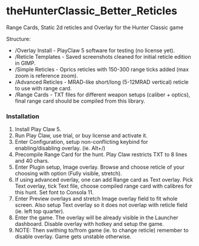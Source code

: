 # theHunterClassic_Better_Reticles
Range Cards, Static 2d reticles and Overlay for the Hunter Classic game

Structure:<br />
<ul>
<li>/Overlay Install - PlayClaw 5 software for testing (no license yet).
<li>/Reticle Templates - Saved screenshots cleaned for initial reticle edition in GIMP.
<li>/Simple Reticles - Oprics reticles with 150-300 range ticks added (max zoom is reference zoom).
<li>/Advanced Reticles - MRAD-like short/long (5-12MRAD vertical) reticle to use with range card.
<li>/Range Cards - TXT files for different weapon setups (caliber + optics), final range card should be compiled from this library. 
</ul>

<h3>Installation</h3>
<ol>
<li>Install Play Claw 5.
<li>Run Play Claw, use trial, or buy license and activate it.</li>
<li>Enter Configuration, setup non-conflicting keybind for enabling/disabling overlay. (ie. Alt+/)
<li>Precompile Range Card for the hunt. Play Claw restricts TXT to 8 lines and 40 chars.
<li>Enter Plugin setup, Image overlay. Browse and choose reticle of your choosing with option (Fully visible, stretch).
<li>If using advanced overlay, one can add Range card as Text overlay. Pick Text overlay, tick Text file, choose compiled range card with calibres for this hunt. Set font to Consola 11.
<li>Enter Preview overlays and stretch Image overlay field to fit whole screen. Also setup Text overlay so it does not overlap with reticle field (ie. left top quarter).</li>
<li>Enter the game. The overlay will be already visible in the Launcher dashboard. Disable overlay with hotkey and setup the game.
<li>NOTE: Then swithing to/from game (ie. to change reticle) remember to disable overlay. Game gets unstable otherwise.
</ol>
